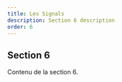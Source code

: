 ```yaml
---
title: Les Signals
description: Section 6 description
order: 6
---
```


## Section 6

Contenu de la section 6.
